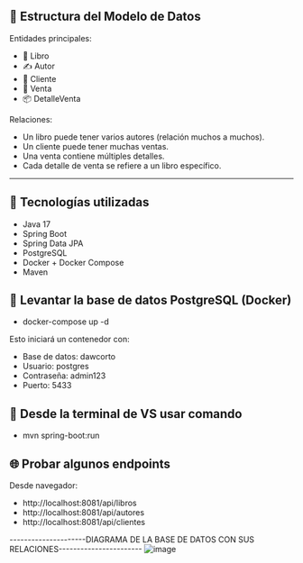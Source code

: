 ## 🧱 Estructura del Modelo de Datos

Entidades principales:

- 📖 Libro
- ✍️ Autor
- 👤 Cliente
- 🧾 Venta
- 📦 DetalleVenta

Relaciones:

- Un libro puede tener varios autores (relación muchos a muchos).
- Un cliente puede tener muchas ventas.
- Una venta contiene múltiples detalles.
- Cada detalle de venta se refiere a un libro específico.

---

## 🚀 Tecnologías utilizadas

- Java 17
- Spring Boot
- Spring Data JPA
- PostgreSQL
- Docker + Docker Compose
- Maven

## 🐳 Levantar la base de datos PostgreSQL (Docker)
- docker-compose up -d

Esto iniciará un contenedor con:
- Base de datos: dawcorto
- Usuario: postgres
- Contraseña: admin123
- Puerto: 5433

## 👾 Desde la terminal de VS usar comando
- mvn spring-boot:run

## 🌐 Probar algunos endpoints
Desde navegador:

- http://localhost:8081/api/libros
- http://localhost:8081/api/autores
- http://localhost:8081/api/clientes


---------------------DIAGRAMA DE LA BASE DE DATOS CON SUS RELACIONES-----------------------
![image](https://github.com/user-attachments/assets/91344a8a-38b1-45a6-b2cb-9c17c9dc5fb6)
